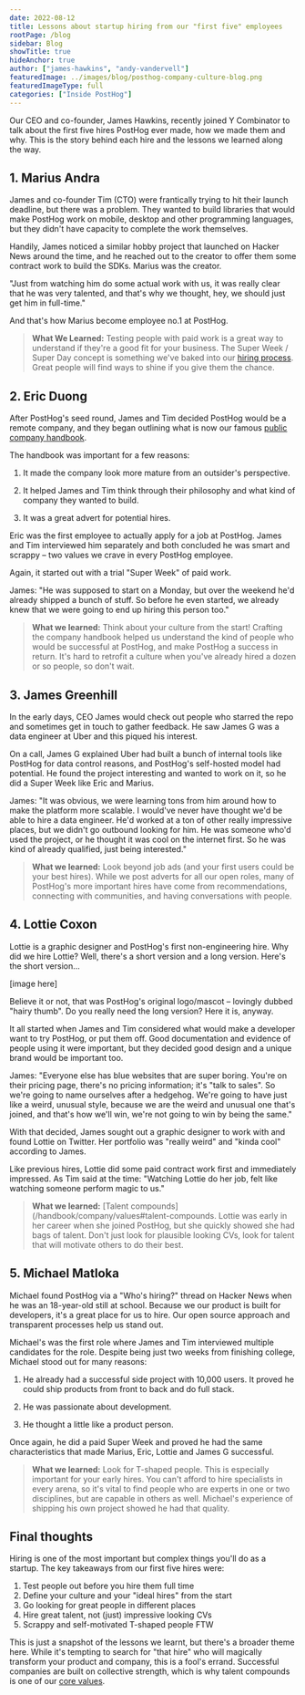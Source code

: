 ```yaml
---
date: 2022-08-12
title: Lessons about startup hiring from our "first five" employees
rootPage: /blog
sidebar: Blog
showTitle: true
hideAnchor: true
author: ["james-hawkins", "andy-vandervell"]
featuredImage: ../images/blog/posthog-company-culture-blog.png
featuredImageType: full
categories: ["Inside PostHog"]
---
```


Our CEO and co-founder, James Hawkins, recently joined Y Combinator to talk about the first five hires PostHog ever made, how we made them and why. This is the story behind each hire and the lessons we learned along the way.

## 1. Marius Andra

James and co-founder Tim (CTO) were frantically trying to hit their launch deadline, but there was a problem. They wanted to build libraries that would make PostHog work on mobile, desktop and other programming languages, but they didn't have capacity to complete the work themselves.

Handily, James noticed a similar hobby project that launched on Hacker News around the time, and he reached out to the creator to offer them some contract work to build the SDKs. Marius was the creator.

"Just from watching him do some actual work with us, it was really clear that he was very talented, and that's why we thought, hey, we should just get him in full-time."

And that's how Marius become employee no.1 at PostHog.

> **What We Learned:** Testing people with paid work is a great way to understand if they're a good fit for your business. The Super Week / Super Day concept is something we've baked into our [hiring process](/handbook/people/hiring-process). Great people will find ways to shine if you give them the chance. 

## 2. Eric Duong

After PostHog's seed round, James and Tim decided PostHog would be a remote company, and they began outlining what is now our famous [public company handbook](/handbook/).

The handbook was important for a few reasons:

1. It made the company look more mature from an outsider's perspective.

2. It helped James and Tim think through their philosophy and what kind of company they wanted to build.

3. It was a great advert for potential hires.

Eric was the first employee to actually apply for a job at PostHog. James and Tim interviewed him separately and both concluded he was smart and scrappy – two values we crave in every PostHog employee.

Again, it started out with a trial "Super Week" of paid work. 

James: "He was supposed to start on a Monday, but over the weekend he'd already shipped a bunch of stuff. So before he even started, we already knew that we were going to end up hiring this person too."

> **What we learned:** Think about your culture from the start! Crafting the company handbook helped us understand the kind of people who would be successful at PostHog, and make PostHog a success in return. It's hard to retrofit a culture when you've already hired a dozen or so people, so don't wait.

## 3. James Greenhill

In the early days, CEO James would check out people who starred the repo and sometimes get in touch to gather feedback. He saw James G was a data engineer at Uber and this piqued his interest.

On a call, James G explained Uber had built a bunch of internal tools like PostHog for data control reasons, and PostHog's self-hosted model had potential. He found the project interesting and wanted to work on it, so he did a Super Week like Eric and Marius.

James: "It was obvious, we were learning tons from him around how to make the platform more scalable. I would've never have thought we'd be able to hire a data engineer. He'd worked at a ton of other really impressive places, but we didn't go outbound looking for him. He was someone who'd used the project, or he thought it was cool on the internet first. So he was kind of already qualified, just being interested."

> **What we learned:** Look beyond job ads (and your first users could be your best hires). While we post adverts for all our open roles, many of PostHog's more important hires have come from recommendations, connecting with communities, and having conversations with people. 

## 4. Lottie Coxon

Lottie is a graphic designer and PostHog's first non-engineering hire. Why did we hire Lottie? Well, there's a short version and a long version. Here's the short version...

[image here]

Believe it or not, that was PostHog's original logo/mascot – lovingly dubbed "hairy thumb". Do you really need the long version? Here it is, anyway.

It all started when James and Tim considered what would make a developer want to try PostHog, or put them off. Good documentation and evidence of people using it were important, but they decided good design and a unique brand would be important too.

James: "Everyone else has blue websites that are super boring. You're on their pricing page, there's no pricing information; it's "talk to sales". So we're going to name ourselves after a hedgehog. We're going to have just like a weird, unusual style, because we are the weird and unusual one that's joined, and that's how we'll win, we're not going to win by being the same."

With that decided, James sought out a graphic designer to work with and found Lottie on Twitter. Her portfolio was "really weird" and "kinda cool" according to James.

Like previous hires, Lottie did some paid contract work first and immediately impressed. As Tim said at the time: "Watching Lottie do her job, felt like watching someone perform magic to us."

> **What we learned:** [Talent compounds](/handbook/company/values#talent-compounds. Lottie was early in her career when she joined PostHog, but she quickly showed she had bags of talent. Don't just look for plausible looking CVs, look for talent that will motivate others to do their best.

## 5. Michael Matloka

Michael found PostHog via a "Who's hiring?" thread on Hacker News when he was an 18-year-old still at school. Because we our product is built for developers, it's a great place for us to hire. Our open source approach and transparent processes help us stand out.

Michael's was the first role where James and Tim interviewed multiple candidates for the role. Despite being just two weeks from finishing college, Michael stood out for many reasons: 

1. He already had a successful side project with 10,000 users. It proved he could ship products from front to back and do full stack. 

2. He was passionate about development.

3. He thought a little like a product person.

Once again, he did a paid Super Week and proved he had the same characteristics that made Marius, Eric, Lottie and James G successful.

> **What we learned:** Look for T-shaped people. This is especially important for your early hires. You can't afford to hire specialists in every arena, so it's vital to find people who are experts in one or two disciplines, but are capable in others as well. Michael's experience of shipping his own project showed he had that quality.

## Final thoughts

Hiring is one of the most important but complex things you'll do as a startup. The key takeaways from our first five hires were:

1. Test people out before you hire them full time
2. Define your culture and your "ideal hires" from the start
3. Go looking for great people in different places
4. Hire great talent, not (just) impressive looking CVs
5. Scrappy and self-motivated T-shaped people FTW

This is just a snapshot of the lessons we learnt, but there's a broader theme here. While it's tempting to search for "that hire" who will magically transform your product and company, this is a fool's errand. Successful companies are built on collective strength, which is why talent compounds is one of our [core values](/handbook/company/values).

<NewsletterForm compact />